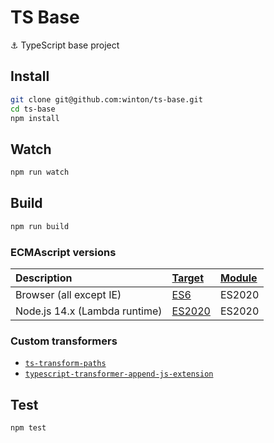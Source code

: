 # TS Base

⚓ TypeScript base project

## Install

```bash
git clone git@github.com:winton/ts-base.git
cd ts-base
npm install
```

## Watch

```bash
npm run watch
```

## Build

```bash
npm run build
```

### ECMAscript versions

| Description | [Target](https://www.typescriptlang.org/tsconfig#target) | [Module](https://www.typescriptlang.org/tsconfig#module) |
| :--- | :--- | :--- |
| Browser (all except IE) | [ES6](https://kangax.github.io/compat-table/es6) | ES2020 |
| Node.js 14.x (Lambda runtime) | [ES2020](https://node.green/#ES2020) | ES2020 |

### Custom transformers

* [`ts-transform-paths`](https://github.com/zerkalica/zerollup/tree/master/packages/ts-transform-paths)
* [`typescript-transformer-append-js-extension`](https://github.com/Zoltu/typescript-transformer-append-js-extension)

## Test

```bash
npm test
```